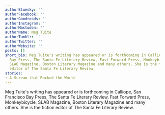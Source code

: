 ```yaml
---
authorBluesky: ''
authorFacebook: ''
authorGoodreads: ''
authorInstagram: ''
authorMastodon: ''
authorName: Meg Tuite
authorTumblr: ''
authorTwitter: ''
authorWebsite: ''
posts: []
short_bio: Meg Tuite's writing has appeared or is forthcoming in Calliope, San Francisco
  Bay Press,‭ ‬The Santa Fe Literary Review,‭ ‬Fast Forward Press,‭ ‬Monkeybicycle,
  SLAB Magazine,‭ ‬Boston Literary Magazine and many others.‭ ‬She is the fiction
  editor of The Santa Fe Literary Review.
stories:
- A Scream that Rocked the World
---
```


Meg Tuite's writing has appeared or is forthcoming in Calliope, San Francisco Bay Press,‭ ‬The Santa Fe Literary Review,‭ ‬Fast Forward Press,‭ ‬Monkeybicycle, SLAB Magazine,‭ ‬Boston Literary Magazine and many others.‭ ‬She is the fiction editor of The Santa Fe Literary Review.